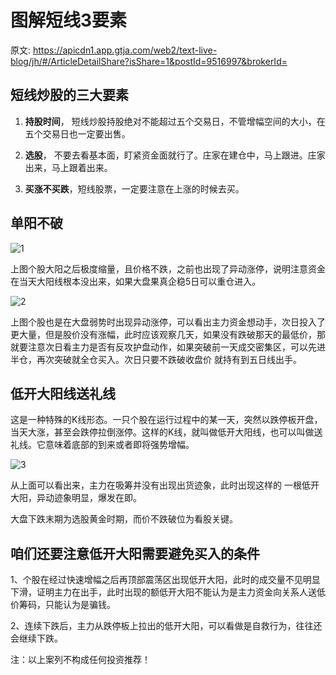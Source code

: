 # 图解短线3要素

原文: <https://apicdn1.app.gtja.com/web2/text-live-blog/jh/#/ArticleDetailShare?isShare=1&postId=9516997&brokerId=>

## 短线炒股的三大要素

1. **持股时间**， 短线炒股持股绝对不能超过五个交易日，不管增幅空间的大小，在五个交易日也一定要出售。

2. **选股**， 不要去看基本面，盯紧资金面就行了。庄家在建仓中，马上跟进。庄家出来，马上跟着出来。

3. **买涨不买跌**，短线股票，一定要注意在上涨的时候去买。

## 单阳不破

![1](https://apicdn.app.gtja.com/pictures/userforum/3/employee012923/FMMHDiFOipnHMaMginDc.jpg)

上图个股大阳之后极度缩量，且价格不跌，之前也出现了异动涨停，说明注意资金在当天大阳线根本没出来，如果大盘果真企稳5日可以重仓进入。

![2](https://apicdn.app.gtja.com/pictures/userforum/3/employee012923/DlDFOMgnlaeDeOMclpik.jpg)

上图个股也是在大盘弱势时出现异动涨停，可以看出主力资金想动手，次日投入了更大量，但是股价没有涨幅，此时应该观察几天，如果没有跌破那天的最低价，那就要注意次日看主力是否有反攻护盘动作，如果突破前一天成交密集区，可以先进半仓，再次突破就全仓买入。次日只要不跌破收盘价 就持有到五日线出手。

## 低开大阳线送礼线

这是一种特殊的K线形态。一只个股在运行过程中的某一天，突然以跌停板开盘，当天大涨，甚至会跌停拉倒涨停。这样的K线，就叫做低开大阳线，也可以叫做送礼线。它意味着底部的到来或者即将强势增幅。

![3](https://apicdn.app.gtja.com/pictures/userforum/3/employee012923/kpnJOMMnOelleJDpnHka.jpg)

从上面可以看出来，主力在吸筹并没有出现出货迹象，此时出现这样的 一根低开大阳，异动迹象明显，爆发在即。

大盘下跌末期为选股黄金时期，而价不跌破位为看股关键。

## 咱们还要注意低开大阳需要避免买入的条件

1、个股在经过快速增幅之后再顶部震荡区出现低开大阳，此时的成交量不见明显下滑，证明主力在出手，此时出现的额低开大阳不能认为是主力资金向关系人送低价筹码，只能认为是骗钱。

2、连续下跌后，主力从跌停板上拉出的低开大阳，可以看做是自救行为，往往还会继续下跌。

注：以上案列不构成任何投资推荐！
